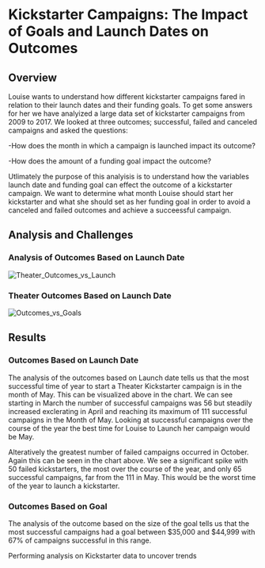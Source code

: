  # Kickstarter Campaigns: The Impact of Goals and Launch Dates on Outcomes
## Overview
Louise wants to understand how different kickstarter campaigns fared in relation to their launch dates and their funding goals. To get some answers for her we have analyized a large data set of kickstarter campaigns from 2009 to 2017. We looked at three outcomes; successful, failed and canceled campaigns and asked the questions:

-How does the month in which a campaign is launched impact its outcome?

-How does the amount of a funding goal impact the outcome?

Utlimately the purpose of this analyisis is to understand how the variables launch date and funding goal can effect the outcome of a kickstarter campaign. We want to determine what month Louise should start her kickstarter and what she should set as her funding goal in order to avoid a canceled and failed outcomes and achieve a succeessful campaign.

## Analysis and Challenges
### Analysis of Outcomes Based on Launch Date

![Theater_Outcomes_vs_Launch](https://user-images.githubusercontent.com/107006216/174694856-8be84735-1f23-47b5-bf8e-69c918642b14.png)


### Theater Outcomes Based on Launch Date

![Outcomes_vs_Goals](https://user-images.githubusercontent.com/107006216/174694864-618e25cc-197d-483a-82a2-8162a8785b3a.png)

## Results
### Outcomes Based on Launch Date
The analysis of the outcomes based on Launch date tells us that the most successful time of year to start a Theater Kickstarter campaign is in the month of May. This  can be visualized above in the chart.  We can see starting in March the number of successful campaigns was 56 but steadily increased exclerating in April and reaching its maximum of 111 successful campaigns in the Month of May. Looking at successful campaigns over the course of the year the best time for Louise to Launch her campaign would be May. 

Alteratively the greatest number of failed campaigns occurred in October.  Again this can be seen in the chart above. We see a significant spike with 50 failed kickstarters, the most over the course of the year, and only 65 successful campaigns, far from the 111 in May.  This would be the worst time of the year to launch a kickstarter. 

### Outcomes Based on Goal
The analysis of the outcome based on the size of the goal tells us that the most successful campaigns had a goal between $35,000 and $44,999 with 67% of campaigns successful in this range.






Performing analysis on Kickstarter data to uncover trends

